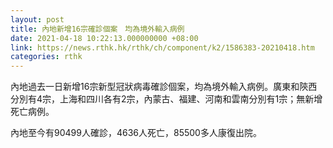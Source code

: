 ```yaml
---
layout: post
title: 內地新增16宗確診個案　均為境外輸入病例
date: 2021-04-18 10:22:13.000000000 +08:00
link: https://news.rthk.hk/rthk/ch/component/k2/1586383-20210418.htm
categories: rthk
---
```


內地過去一日新增16宗新型冠狀病毒確診個案，均為境外輸入病例。廣東和陝西分別有4宗，上海和四川各有2宗，內蒙古、福建、河南和雲南分別有1宗；無新增死亡病例。

內地至今有90499人確診，4636人死亡，85500多人康復出院。
